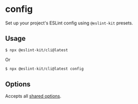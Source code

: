 # config

Set up your project's ESLint config using `@eslint-kit` presets.

## Usage

```bash
$ npx @eslint-kit/cli@latest
```

Or

```bash
$ npx @eslint-kit/cli@latest config
```

## Options

Accepts all [shared options](../shared-options/).
